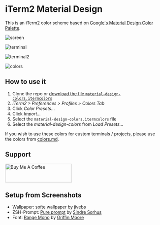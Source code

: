 # iTerm2 Material Design

This is an iTerm2 color scheme based on [Google's Material Design Color Palette](http://www.google.com/design/spec/style/color.html).

![screen](img/screen-mock-1.jpg)

![terminal](img/screen-mock-2.jpg)

![terminal2](img/screen-mock-3.jpg)

![colors](img/colors.png)

## How to use it

1. Clone the repo or [download the file `material-design-colors.itermcolors`](https://raw.githubusercontent.com/MartinSeeler/iterm2-material-design/master/material-design-colors.itermcolors)
2. *iTerm2 > Preferences > Profiles > Colors Tab*
3. Click *Color Presets...*
4. Click *Import...*
5. Select the `material-design-colors.itermcolors` file
5. Select the *material-design-colors* from *Load Presets...*

If you wish to use these colors for custom terminals / projects, please use the colors from [colors.md](colors.md).

## Support

<a href="https://www.buymeacoffee.com/seeler" target="_blank"><img src="https://cdn.buymeacoffee.com/buttons/v2/default-yellow.png" alt="Buy Me A Coffee" style="height: 60px !important;width: 217px !important;" ></a>

## Setup from Screenshots
- Wallpaper: [softe wallpaper by jivebs](http://jivebs.deviantart.com/art/softe-wallpaper-392758319)
- ZSH-Prompt: [Pure prompt](https://github.com/sindresorhus/pure) by [Sindre Sorhus](https://github.com/sindresorhus)
- Font: [Range Mono](https://www.monolithfoundry.com/fonts/range-mono) by [Griffin Moore](http://griffinmoore.com/)

